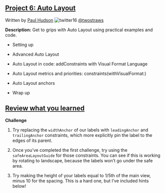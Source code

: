 ## [Project 6: Auto Layout](https://www.hackingwithswift.com/read/6/overview)
Written by [Paul Hudson](https://www.hackingwithswift.com/about)  ![twitter16](https://github.com/juliangyurov/PH-Project6a/assets/13259596/445c8ea0-65c4-4dba-8e1f-3f2750f0ef51)
  [@twostraws](https://twitter.com/twostraws)

**Description:** Get to grips with Auto Layout using practical examples and code.

- Setting up

- Advanced Auto Layout

- Auto Layout in code: addConstraints with Visual Format Language

- Auto Layout metrics and priorities: constraints(withVisualFormat:)

- Auto Layout anchors

- Wrap up

## [Review what you learned](https://www.hackingwithswift.com/review/hws/project-6-auto-layout)

**Challenge**

1. Try replacing the `widthAnchor` of our labels with `leadingAnchor` and `trailingAnchor` constraints, which more explicitly pin the label to the edges of its parent.

2. Once you’ve completed the first challenge, try using the `safeAreaLayoutGuide` for those constraints. You can see if this is working by rotating to landscape, because the labels won’t go under the safe area.

3. Try making the height of your labels equal to 1/5th of the main view, minus 10 for the spacing. This is a hard one, but I’ve included hints below!

